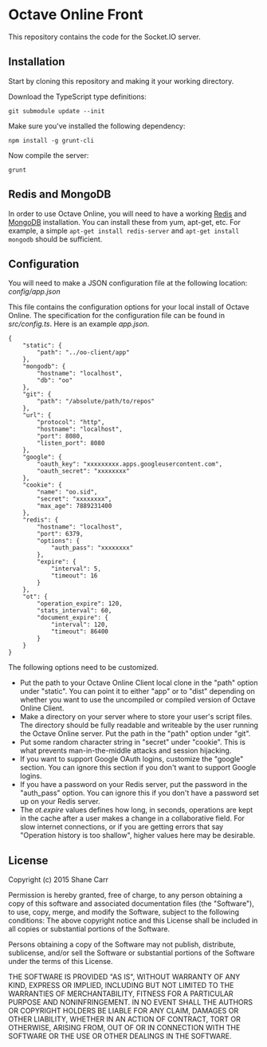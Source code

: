 Octave Online Front
===================

This repository contains the code for the Socket.IO server.

## Installation

Start by cloning this repository and making it your working directory.

Download the TypeScript type definitions:

	git submodule update --init

Make sure you've installed the following dependency:

	npm install -g grunt-cli

Now compile the server:

	grunt

## Redis and MongoDB

In order to use Octave Online, you will need to have a working [Redis](http://redis.io/) and [MongoDB](http://www.mongodb.org/) installation.  You can install these from yum, apt-get, etc.  For example, a simple `apt-get install redis-server` and `apt-get install mongodb` should be sufficient.

## Configuration

You will need to make a JSON configuration file at the following location: *config/app.json*

This file contains the configuration options for your local install of Octave Online.  The specification for the configuration file can be found in *src/config.ts*.  Here is an example *app.json*.

	{
		"static": {
			"path": "../oo-client/app"
		},
		"mongodb": {
			"hostname": "localhost",
			"db": "oo"
		},
		"git": {
			"path": "/absolute/path/to/repos"
		},
		"url": {
			"protocol": "http",
			"hostname": "localhost",
			"port": 8080,
			"listen_port": 8080
		},
		"google": {
			"oauth_key": "xxxxxxxxx.apps.googleusercontent.com",
			"oauth_secret": "xxxxxxxx"
		},
		"cookie": {
			"name": "oo.sid",
			"secret": "xxxxxxxx",
			"max_age": 7889231400
		},
		"redis": {
			"hostname": "localhost",
			"port": 6379,
			"options": {
				"auth_pass": "xxxxxxxx"
			},
			"expire": {
				"interval": 5,
				"timeout": 16
			}
		},
		"ot": {
			"operation_expire": 120,
			"stats_interval": 60,
			"document_expire": {
				"interval": 120,
				"timeout": 86400
			}
		}
	}

The following options need to be customized.

 - Put the path to your Octave Online Client local clone in the "path" option under "static".  You can point it to either "app" or to "dist" depending on whether you want to use the uncompiled or compiled version of Octave Online Client.
 - Make a directory on your server where to store your user's script files.  The directory should be fully readable and writeable by the user running the Octave Online server.  Put the path in the "path" option under "git".
 - Put some random character string in "secret" under "cookie".  This is what prevents man-in-the-middle attacks and session hijacking.
 - If you want to support Google OAuth logins, customize the "google" section.  You can ignore this section if you don't want to support Google logins.
 - If you have a password on your Redis server, put the password in the "auth_pass" option.  You can ignore this if you don't have a password set up on your Redis server.
 - The *ot.expire* values defines how long, in seconds, operations are kept in the cache after a user makes a change in a collaborative field.  For slow internet connections, or if you are getting errors that say "Operation history is too shallow", higher values here may be desirable.

## License

Copyright (c) 2015 Shane Carr

Permission is hereby granted, free of charge, to any person obtaining a copy of this software and associated documentation files (the "Software"), to use, copy, merge, and modify the Software, subject to the following conditions: The above copyright notice and this License shall be included in all copies or substantial portions of the Software.

Persons obtaining a copy of the Software may not publish, distribute, sublicense, and/or sell the Software or substantial portions of the Software under the terms of this License.

THE SOFTWARE IS PROVIDED "AS IS", WITHOUT WARRANTY OF ANY KIND, EXPRESS OR IMPLIED, INCLUDING BUT NOT LIMITED TO THE WARRANTIES OF MERCHANTABILITY, FITNESS FOR A PARTICULAR PURPOSE AND NONINFRINGEMENT. IN NO EVENT SHALL THE AUTHORS OR COPYRIGHT HOLDERS BE LIABLE FOR ANY CLAIM, DAMAGES OR OTHER LIABILITY, WHETHER IN AN ACTION OF CONTRACT, TORT OR OTHERWISE, ARISING FROM, OUT OF OR IN CONNECTION WITH THE SOFTWARE OR THE USE OR OTHER DEALINGS IN THE SOFTWARE.

